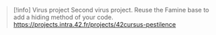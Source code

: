 > [!info] Virus project
> Second virus project. Reuse the Famine base to add a hiding method of your code.
> https://projects.intra.42.fr/projects/42cursus-pestilence
